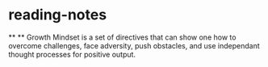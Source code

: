 # reading-notes
** ** Growth Mindset is a set of directives that can show one how to overcome challenges, face adversity, push obstacles, and use independant thought processes for positive output. 
